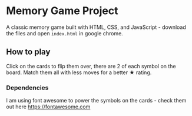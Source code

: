 # Memory Game Project

A classic memory game built with HTML, CSS, and JavaScript - download the files and open `index.html` in google chrome.

## How to play

Click on the cards to flip them over, there are 2 of each symbol on the board. Match them all with less moves for a better ★ rating.

### Dependencies

I am using font awesome to power the symbols on the cards - check them out here https://fontawesome.com



